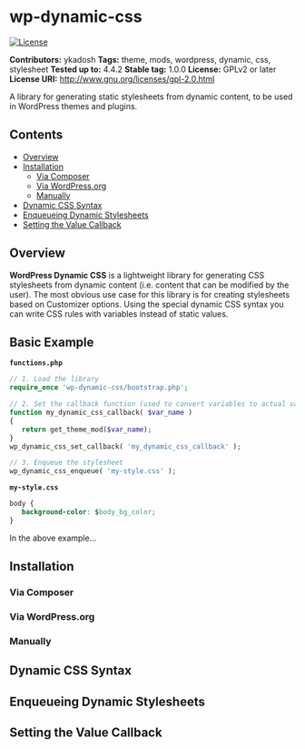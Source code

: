 # wp-dynamic-css

[![License](https://img.shields.io/badge/license-GPL--2.0%2B-red.svg)](https://raw.githubusercontent.com/aristath/kirki/master/LICENSE)

**Contributors:** ykadosh
**Tags:** theme, mods, wordpress, dynamic, css, stylesheet
**Tested up to:** 4.4.2
**Stable tag:** 1.0.0
**License:** GPLv2 or later  
**License URI:** http://www.gnu.org/licenses/gpl-2.0.html  

A library for generating static stylesheets from dynamic content, to be used in WordPress themes and plugins.

## Contents

* [Overview](#overview)
* [Installation](#installation)
    * [Via Composer](#via-composer)
    * [Via WordPress.org](#via-wordpressorg)
    * [Manually](#manually)
* [Dynamic CSS Syntax](#dynamic-css-syntax)
* [Enqueueing Dynamic Stylesheets](#enqueueing-dynamic-stylesheets)
* [Setting the Value Callback](#setting-the-value-callback)

## Overview

**WordPress Dynamic CSS** is a lightweight library for generating CSS stylesheets from dynamic content (i.e. content that can be modified by the user). The most obvious use case for this library is for creating stylesheets based on Customizer options. Using the special dynamic CSS syntax you can write CSS rules with variables instead of static values.

## Basic Example

**`functions.php`**

```php
// 1. Load the library
require_once 'wp-dynamic-css/bootstrap.php';

// 2. Set the callback function (used to convert variables to actual values)
function my_dynamic_css_callback( $var_name )
{
   return get_theme_mod($var_name);
}
wp_dynamic_css_set_callback( 'my_dynamic_css_callback' );

// 3. Enqueue the stylesheet
wp_dynamic_css_enqueue( 'my-style.css' );
```

**`my-style.css`**

```css
body {
   background-color: $body_bg_color;
}
```


In the above example...

## Installation

### Via Composer

### Via WordPress.org

### Manually

## Dynamic CSS Syntax

## Enqueueing Dynamic Stylesheets

## Setting the Value Callback

